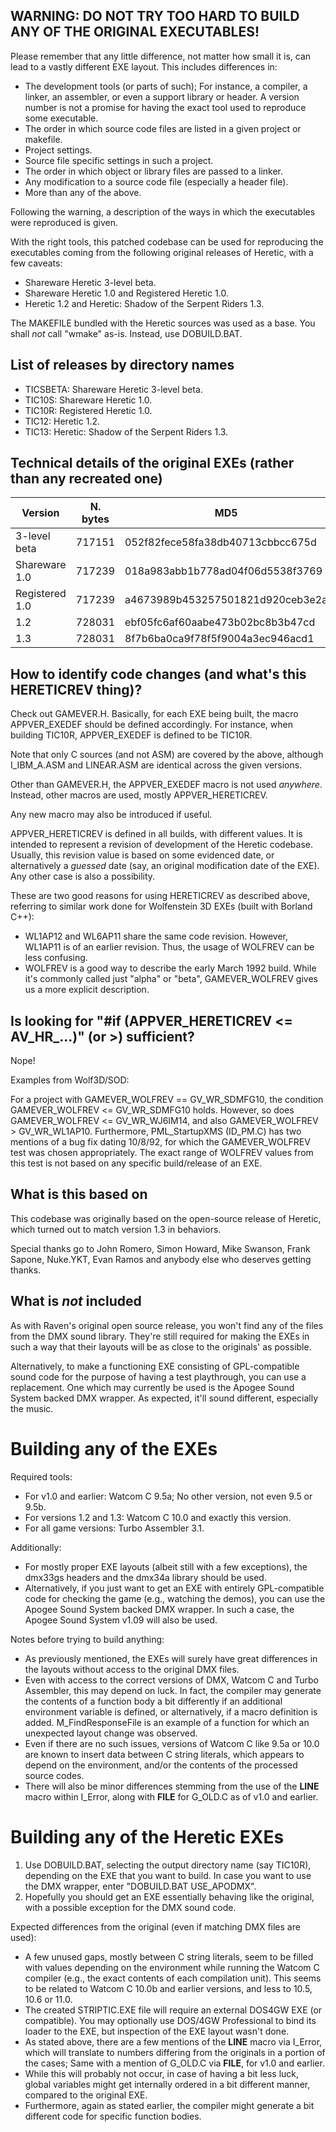 ## WARNING: DO NOT TRY TOO HARD TO BUILD ANY OF THE ORIGINAL EXECUTABLES! ##

Please remember that any little difference, not matter how small it is,
can lead to a vastly different EXE layout. This includes differences in:

- The development tools (or parts of such); For instance, a compiler, a linker,
an assembler, or even a support library or header. A version number is not
a promise for having the exact tool used to reproduce some executable.
- The order in which source code files are listed in a given project or
makefile.
- Project settings.
- Source file specific settings in such a project.
- The order in which object or library files are passed to a linker.
- Any modification to a source code file (especially a header file).
- More than any of the above.

Following the warning, a description of the ways in which the executables were
reproduced is given.

With the right tools, this patched codebase can be used
for reproducing the executables coming from the following
original releases of Heretic, with a few caveats:

- Shareware Heretic 3-level beta.
- Shareware Heretic 1.0 and Registered Heretic 1.0.
- Heretic 1.2 and Heretic: Shadow of the Serpent Riders 1.3.

The MAKEFILE bundled with the Heretic sources was used as a base.
You shall *not* call "wmake" as-is. Instead, use DOBUILD.BAT.

List of releases by directory names
-----------------------------------

- TICSBETA: Shareware Heretic 3-level beta.
- TIC10S: Shareware Heretic 1.0.
- TIC10R: Registered Heretic 1.0.
- TIC12: Heretic 1.2.
- TIC13: Heretic: Shadow of the Serpent Riders 1.3.

Technical details of the original EXEs (rather than any recreated one)
----------------------------------------------------------------------

|     Version    | N. bytes |               MD5                |  CRC-32  |
|----------------|----------|----------------------------------|----------|
| 3-level beta   |  717151  | 052f82fece58fa38db40713cbbcc675d | a2b2c52a |
| Shareware 1.0  |  717239  | 018a983abb1b778ad04f06d5538f3769 | a3a3758f |
| Registered 1.0 |  717239  | a4673989b453257501821d920ceb3e2a | 499749d7 |
| 1.2            |  728031  | ebf05fc6af60aabe473b02bc8b3b47cd | e8a84e57 |
| 1.3            |  728031  | 8f7b6ba0ca9f78f5f9004a3ec946acd1 | 3b15558c |

How to identify code changes (and what's this HERETICREV thing)?
----------------------------------------------------------------

Check out GAMEVER.H. Basically, for each EXE being built, the
macro APPVER_EXEDEF should be defined accordingly. For instance,
when building TIC10R, APPVER_EXEDEF is defined to be TIC10R.

Note that only C sources (and not ASM) are covered by the above, although
I_IBM_A.ASM and LINEAR.ASM are identical across the given versions.

Other than GAMEVER.H, the APPVER_EXEDEF macro is not used *anywhere*.
Instead, other macros are used, mostly APPVER_HERETICREV.

Any new macro may also be introduced if useful.

APPVER_HERETICREV is defined in all builds, with different values. It is
intended to represent a revision of development of the Heretic codebase.
Usually, this revision value is based on some evidenced date, or alternatively
a *guessed* date (say, an original modification date of the EXE).
Any other case is also a possibility.

These are two good reasons for using HERETICREV as described above, referring
to similar work done for Wolfenstein 3D EXEs (built with Borland C++):

- WL1AP12 and WL6AP11 share the same code revision. However, WL1AP11
is of an earlier revision. Thus, the usage of WOLFREV can be
less confusing.
- WOLFREV is a good way to describe the early March 1992 build. While
it's commonly called just "alpha" or "beta", GAMEVER_WOLFREV
gives us a more explicit description.

Is looking for "#if (APPVER_HERETICREV <= AV_HR_...)" (or >) sufficient?
------------------------------------------------------------------------

Nope!

Examples from Wolf3D/SOD:

For a project with GAMEVER_WOLFREV == GV_WR_SDMFG10,
the condition GAMEVER_WOLFREV <= GV_WR_SDMFG10 holds.
However, so does GAMEVER_WOLFREV <= GV_WR_WJ6IM14,
and also GAMEVER_WOLFREV > GV_WR_WL1AP10.
Furthermore, PML_StartupXMS (ID_PM.C) has two mentions of a bug fix
dating 10/8/92, for which the GAMEVER_WOLFREV test was chosen
appropriately. The exact range of WOLFREV values from this test
is not based on any specific build/release of an EXE.

What is this based on
---------------------

This codebase was originally based on the open-source release of Heretic,
which turned out to match version 1.3 in behaviors.

Special thanks go to John Romero, Simon Howard, Mike Swanson, Frank Sapone,
Nuke.YKT, Evan Ramos and anybody else who deserves getting thanks.

What is *not* included
----------------------

As with Raven's original open source release, you won't find any of the files
from the DMX sound library. They're still required for making the EXEs in
such a way that their layouts will be as close to the originals' as possible.

Alternatively, to make a functioning EXE consisting of GPL-compatible sound
code for the purpose of having a test playthrough, you can use a replacement.
One which may currently be used is the Apogee Sound System backed DMX wrapper.
As expected, it'll sound different, especially the music.

Building any of the EXEs
========================

Required tools:

- For v1.0 and earlier: Watcom C 9.5a; No other version, not even 9.5 or 9.5b.
- For versions 1.2 and 1.3: Watcom C 10.0 and exactly this version.
- For all game versions: Turbo Assembler 3.1.

Additionally:

- For mostly proper EXE layouts (albeit still with a few exceptions),
the dmx33gs headers and the dmx34a library should be used.
- Alternatively, if you just want to get an EXE with entirely GPL-compatible
code for checking the game (e.g., watching the demos), you can use the
Apogee Sound System backed DMX wrapper. In such a case,
the Apogee Sound System v1.09 will also be used.

Notes before trying to build anything:

- As previously mentioned, the EXEs will surely have great
differences in the layouts without access to the original DMX files.
- Even with access to the correct versions of DMX, Watcom C and
Turbo Assembler, this may depend on luck. In fact, the compiler
may generate the contents of a function body a bit differently if
an additional environment variable is defined, or alternatively,
if a macro definition is added. M_FindResponseFile is an example
of a function for which an unexpected layout change was observed.
- Even if there are no such issues, versions of Watcom C like 9.5a or 10.0
are known to insert data between C string literals, which appears to depend
on the environment, and/or the contents of the processed source codes.
- There will also be minor differences stemming from the use of the __LINE__
macro within I_Error, along with __FILE__ for G_OLD.C as of v1.0 and earlier.

Building any of the Heretic EXEs
================================

1. Use DOBUILD.BAT, selecting the output directory name (say TIC10R),
depending on the EXE that you want to build. In case you want to use
the DMX wrapper, enter "DOBUILD.BAT USE_APODMX".
2. Hopefully you should get an EXE essentially behaving like the original,
with a possible exception for the DMX sound code.

Expected differences from the original (even if matching DMX files are used):

- A few unused gaps, mostly between C string literals, seem to be filled
with values depending on the environment while running the Watcom C compiler
(e.g., the exact contents of each compilation unit). This seems to be related
to Watcom C 10.0b and earlier versions, and less to 10.5, 10.6 or 11.0.
- The created STRIPTIC.EXE file will require an external DOS4GW EXE
(or compatible). You may optionally use DOS/4GW Professional to bind
its loader to the EXE, but inspection of the EXE layout wasn't done.
- As stated above, there are a few mentions of the __LINE__ macro via I_Error,
which will translate to numbers differing from the originals in a portion of
the cases; Same with a mention of G_OLD.C via __FILE__, for v1.0 and earlier.
- While this will probably not occur, in case of having a bit less luck,
global variables might get internally ordered in a bit different manner,
compared to the original EXE.
- Furthermore, again as stated earlier, the compiler might generate
a bit different code for specific function bodies.
